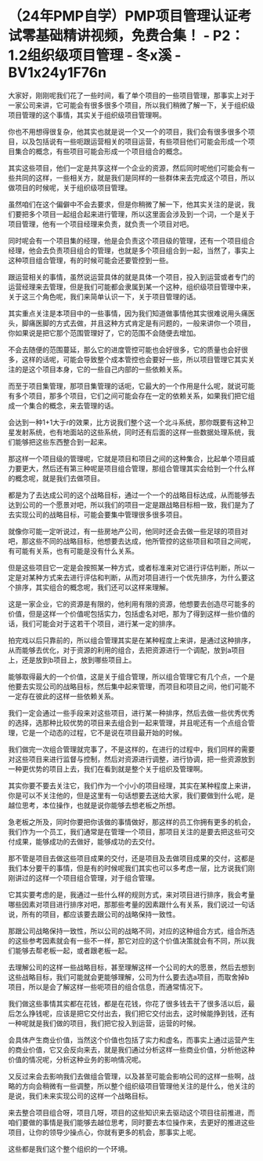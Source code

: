 # （24年PMP自学）PMP项目管理认证考试零基础精讲视频，免费合集！ - P2：1.2组织级项目管理 - 冬x溪 - BV1x24y1F76n

大家好，刚刚呢我们花了一些时间，看了单个项目的一些项目管理，那事实上对于一家公司来讲，它可能会有很多很多个项目，所以我们稍微了解一下，关于组织级项目管理的这个事情，其实关于组织级项目管理啊。

你也不用想得很复杂，他其实也就是说一个又一个的项目，我们会有很多很多个项目，以及包括说有一些呃跟运营相关的项目运营，有些项目他们可能会形成一个项目集合的概念，有些项目可能会形成一个项目组合的概念。

其实这些项目，他们一定是共享这样一个企业的资源，然后同时呢他们可能会有一些共同的这样，一些相关方，就是我们是同样的一些群体来去完成这个项目，所以做项目的时候呢，关于组织级项目管理。

虽然咱们在这个偏僻中不会去要求，但是你稍微了解一下，他其实关注的是说，我们要把多个项目一起组合起来进行管理，所以这里面会涉及到一个词，一个是关于项目管理，他有一个项目经理来负责，就负责一个项目对吧。

同时呢会有一个项目集的经理，他是会负责这个项目级的管理，还有一个项目组合经理，他会去负责项目组合的管理，也就是多个项目组合到一起，当然了，事实上这种项目组合管理，有的时候可能会还要管控到一些。

跟运营相关的事情，虽然说运营具体的就是具体一个项目，投入到运营或者专门的运营经理来去管理，但是我们可能都会隶属到某一个这种，组织级项目管理中来，关于这三个角色呢，我们来简单认识一下，关于项目管理的话。

其实重点关注是本项目中的一些事情，因为我们知道做事情他其实很难说用头痛医头，脚痛医脚的方式去做，并且这种方式肯定是有问题的，一般来讲你一个项目，你如果说是把它那个范围管理好了，它的范围不会随便去增加。

不会去随便的范围蔓延，那么它的进度管控可能也会好很多，它的质量也会好很多，这样的话呢，可能会导致整个成本管控也会要好一些，所以项目管理它其实关注的是这个项目本身，它的一些自己内部的一些依赖关系。

而至于项目集管理，那项目集管理的话呃，它最大的一个作用是什么呢，就说可能有多个项目，那多个项目，它们之间可能会存在一定的依赖关系，如果我们把它组成一个集合的概念，来去管理的话。

会达到一种1+1大于r的效果，比方说我们整个这一个北斗系统，那你既要有这种卫星发射系统，也有地面站的这些系统，同时还有后面的这样一些数据处理系统，我们能够把这些东西整合到一起来。

那这样一个项目级的管理呢，它就是项目和项目之间的这种集合，比起单个项目威力要更大，然后还有第三种呢是项目组合管理，那组合管理其实会给到一个什么样的概念呢，就是我们去做项目。

都是为了去达成公司的这个战略目标，通过一个一个的战略目标达成，从而能够去达到公司的一个愿景对吧，所以我们的项目一定是跟战略目标相一致，我们是为了去实现公司的战略目标，可能会要集中管理很多很多项目。

就像你可能一定听说过，有一些房地产公司，他同时还会去做一些足球的项目对吧，那这些不同的战略目标，他想要去达成，他所管控的这些项目和项目之间呢，有可能有关系，也有可能是没有什么关系。

但是这些项目它一定是会按照某一种方式，或者标准来对它进行评估判断，所以一定是对某种方式来去进行评估和判断，从而对项目进行一个优先排序，为什么要这个排序，其实组合的概念呢，我们还可以这样来理解。

这是一家企业，它的资源是有限的，他利用有限的资源，他想要去创造尽可能多的价值，但是这样一个价值呢包括实力，包括虚名对吧，那为了得到这样一些价值的话，我们可能会对于这若干个项目，进行某一定的排序。

拍完戏以后只靠前的，所以组合管理其实是在某种程度上来讲，是通过这种排序，从而能够去优化，对于资源的利用的组合，去把资源进行一个调配，放到a项目上，还是放到b项目上，放到哪些项目上。

能够取得最大的一个价值，这是关于组合管理，所以组合管理它有几个点，一个是他要去实现公司的战略目标，然后集中起来管理，而项目和项目之间，他们可能不一定存在彼此的这样一些依赖关系。

我们一定会通过一些手段来对这些项目，进行某一种排序，然后去做一些优秀优秀的选择，选那种比较优势的项目来去组合到一起来管理，并且呢还有一个点组合管理，它是一个动态的过程，它不是说在项目最开始的时候。

我们做完一次组合管理就完事了，不是这样的，在进行的过程中，我们同样的需要对这些项目来进行监督与控制，然后对资源进行调整，进行协调，把一些资源放到一种更优势的项目上去，我们在看到就是整个关于组织及管理啊。

其实你要不要去关注它，我们作为一个小小的项目经理，其实在某种程度上来讲，你是可以不关注他的，但是这里有一句话想要去送给大家，我们要做到什么呢，是越位思考，本位操作，也就是说你能够去想老板之所想。

急老板之所及，同时你要把你该做的事情做好，那这样的员工你拥有更多的机会，我们作为一个员工，我们通常是在管理一个项目，那项目关注的是要去把这些可交付成果，能够成功的去做好，能够成功的去交付。

那不管是项目去做这些项目成果的交付，还是项目及去做项目成果的交付，这都是我们本分要干的事情，但是有的时候呢我们其实也可以多考虑一层，比方说我们刚刚讲过的这样一个项目组合管理，对于组合管理。

它其实要考虑的是，我通过一些什么样的规则方式，来对项目进行排序，我会考量哪些因素对项目进行排序对吧，那那些考量的因素跟什么有关系，我们说过一句话说，所有的项目，都应该要去跟公司的战略保持一致性。

那跟公司战略保持一致性，所以公司的战略不同，对应的这种组合方式，组合所选的这些参考因素就会有一些不一样，那它对应的这个价值决策就会有不同，所以我们能够去帮老板一起，或者跟老板一起。

去理解公司的这样一些战略目标，甚至理解这样一个公司的大的愿景，然后去想到这些战略目标，我们可能就会更能够理解，公司为什么要去选a项目，而取舍掉b项目，所以是会了解这样一些呃项目的组合信息，而通常情况下。

我们做这些事情其实都在花钱，都是在花钱，你花了很多钱去干了很多活以后，最后怎么挣钱呢，应该是把它交付出去，我们把它交付出去，这时候能挣到钱，还有一种呢就是我们做的项目，我们把它投入到运营，运营的时候。

会具体产生商业价值，当然这个价值也包括了实力和虚名，而事实上通过运营产生的商业价值，它又会反向来去，就是我们通过分析这样一些商业价值，分析他这种价值的情况呢，分析这种业务的影响情况呢。

又反过来会去影响我们去做组合管理，以及甚至可能会影响公司的这样一些啊，战略的方向会稍微有一些调整，所以整个组织级项目管理他关注的是什么，他关注的是说，我们未来实现公司的这样一个战略目标。

来去整合项目组合呀，项目几呀，项目的这些知识来去驱动这个项目往前推进，而咱们要做的事情是我们能够去越位思考，同时要去本位操作来，去更好的推进这些项目，让你的领导少操点心，你就有更多的机会，那事实上呢。

这些都是我们这个整个组织的一个环境。